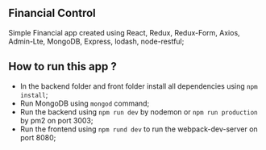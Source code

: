 ## Financial Control

Simple Financial app created using React, Redux, Redux-Form, Axios, Admin-Lte, MongoDB, Express, lodash, node-restful; 

## How to run this app ?

* In the backend folder and front folder install all dependencies using `npm install`;
* Run MongoDB using `mongod` command;
* Run the backend using `npm run dev` by nodemon or `npm run production` by pm2 on port 3003;
* Run the frontend using `npm rund dev` to run the webpack-dev-server on port 8080;
